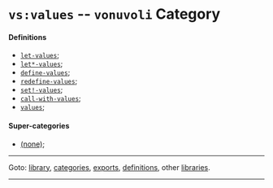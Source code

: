 

<a id='category__vonuvoli__vs_3a_values'></a>

# `vs:values` -- `vonuvoli` Category


<a id='category__vonuvoli__vs_3a_values__definitions'></a>

#### Definitions

 * [`let-values`](../../vonuvoli/definitions/let-values.md#definition__vonuvoli__let-values);
 * [`let*-values`](../../vonuvoli/definitions/let_2a_-values.md#definition__vonuvoli__let_2a_-values);
 * [`define-values`](../../vonuvoli/definitions/define-values.md#definition__vonuvoli__define-values);
 * [`redefine-values`](../../vonuvoli/definitions/redefine-values.md#definition__vonuvoli__redefine-values);
 * [`set!-values`](../../vonuvoli/definitions/set_21_-values.md#definition__vonuvoli__set_21_-values);
 * [`call-with-values`](../../vonuvoli/definitions/call-with-values.md#definition__vonuvoli__call-with-values);
 * [`values`](../../vonuvoli/definitions/values.md#definition__vonuvoli__values);


<a id='category__vonuvoli__vs_3a_values__super-categories'></a>

#### Super-categories

 * [(none)](../../vonuvoli/categories/_index.md#toc__vonuvoli__categories);

----

Goto: [library](../../vonuvoli/_index.md#library__vonuvoli), [categories](../../vonuvoli/categories/_index.md#toc__vonuvoli__categories), [exports](../../vonuvoli/exports/_index.md#toc__vonuvoli__exports), [definitions](../../vonuvoli/definitions/_index.md#toc__vonuvoli__definitions), other [libraries](../../_libraries.md#toc__libraries).

----

